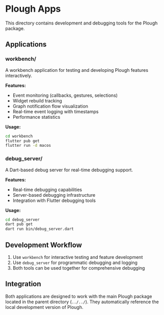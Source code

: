 # Plough Apps

This directory contains development and debugging tools for the Plough package.

## Applications

### workbench/
A workbench application for testing and developing Plough features interactively.

**Features:**
- Event monitoring (callbacks, gestures, selections)
- Widget rebuild tracking
- Graph notification flow visualization
- Real-time event logging with timestamps
- Performance statistics

**Usage:**
```bash
cd workbench
flutter pub get
flutter run -d macos
```

### debug_server/
A Dart-based debug server for real-time debugging support.

**Features:**
- Real-time debugging capabilities
- Server-based debugging infrastructure
- Integration with Flutter debugging tools

**Usage:**
```bash
cd debug_server
dart pub get
dart run bin/debug_server.dart
```

## Development Workflow

1. Use `workbench` for interactive testing and feature development
2. Use `debug_server` for programmatic debugging and logging
3. Both tools can be used together for comprehensive debugging

## Integration

Both applications are designed to work with the main Plough package located in the parent directory (`../../`). They automatically reference the local development version of Plough.
